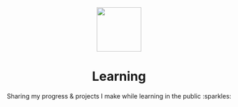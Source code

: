 <div align="center">
  <img src="https://github.com/krishstwt.png" height="100px" width="100px" />
  <br />
  <h1>Learning</h1>
  <p>Sharing my progress & projects I make while learning in the public :sparkles:</p>
</div>